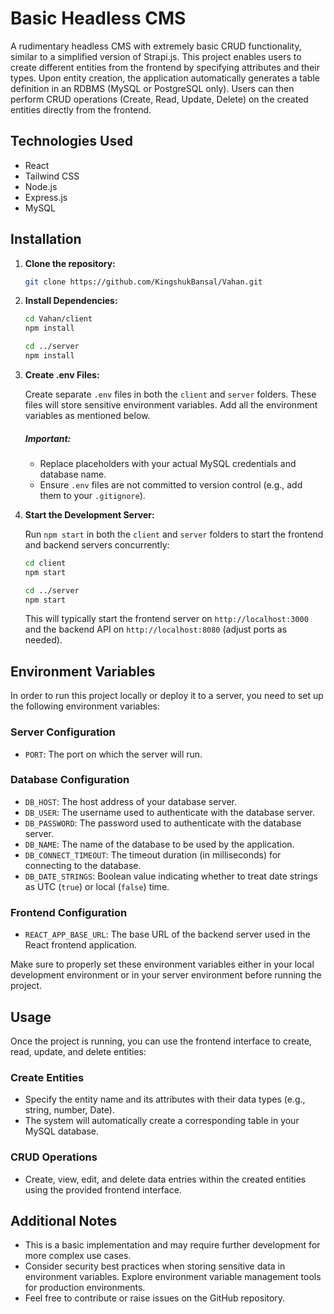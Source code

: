 # Basic Headless CMS

A rudimentary headless CMS with extremely basic CRUD functionality, similar to a simplified version of Strapi.js. This project enables users to create different entities from the frontend by specifying attributes and their types. Upon entity creation, the application automatically generates a table definition in an RDBMS (MySQL or PostgreSQL only). Users can then perform CRUD operations (Create, Read, Update, Delete) on the created entities directly from the frontend.

## Technologies Used

- React
- Tailwind CSS
- Node.js
- Express.js
- MySQL

## Installation

1. **Clone the repository:**

    ```bash
    git clone https://github.com/KingshukBansal/Vahan.git
    ```

2. **Install Dependencies:**

    ```bash
    cd Vahan/client
    npm install

    cd ../server
    npm install
    ```

3. **Create .env Files:**

    Create separate `.env` files in both the `client` and `server` folders. These files will store sensitive environment variables. Add all the environment variables as mentioned below.

    ##### Important:

    - Replace placeholders with your actual MySQL credentials and database name.
    - Ensure `.env` files are not committed to version control (e.g., add them to your `.gitignore`).

4. **Start the Development Server:**

    Run `npm start` in both the `client` and `server` folders to start the frontend and backend servers concurrently:

    ```bash
    cd client
    npm start

    cd ../server
    npm start
    ```

    This will typically start the frontend server on `http://localhost:3000` and the backend API on `http://localhost:8080` (adjust ports as needed).

## Environment Variables

In order to run this project locally or deploy it to a server, you need to set up the following environment variables:

### Server Configuration

- `PORT`: The port on which the server will run.

### Database Configuration

- `DB_HOST`: The host address of your database server.
- `DB_USER`: The username used to authenticate with the database server.
- `DB_PASSWORD`: The password used to authenticate with the database server.
- `DB_NAME`: The name of the database to be used by the application.
- `DB_CONNECT_TIMEOUT`: The timeout duration (in milliseconds) for connecting to the database.
- `DB_DATE_STRINGS`: Boolean value indicating whether to treat date strings as UTC (`true`) or local (`false`) time.

### Frontend Configuration

- `REACT_APP_BASE_URL`: The base URL of the backend server used in the React frontend application.

Make sure to properly set these environment variables either in your local development environment or in your server environment before running the project.

## Usage

Once the project is running, you can use the frontend interface to create, read, update, and delete entities:

### Create Entities

- Specify the entity name and its attributes with their data types (e.g., string, number, Date).
- The system will automatically create a corresponding table in your MySQL database.

### CRUD Operations

- Create, view, edit, and delete data entries within the created entities using the provided frontend interface.

## Additional Notes

- This is a basic implementation and may require further development for more complex use cases.
- Consider security best practices when storing sensitive data in environment variables. Explore environment variable management tools for production environments.
- Feel free to contribute or raise issues on the GitHub repository.
